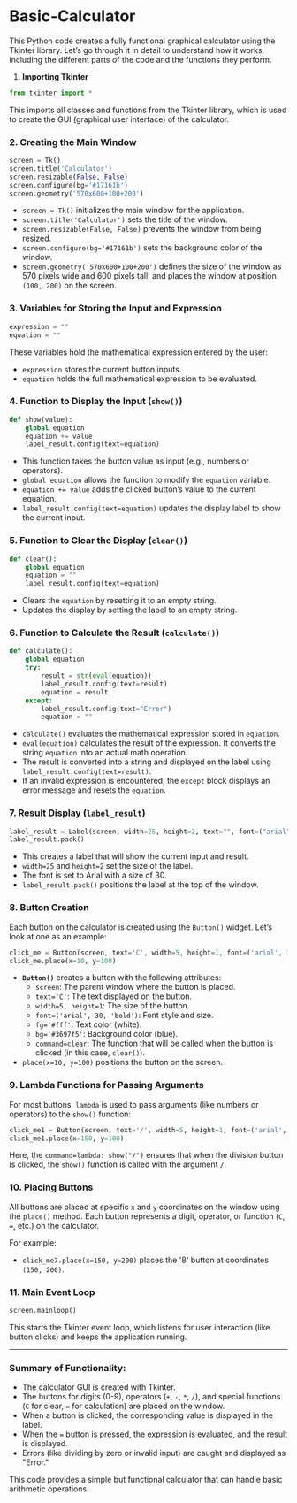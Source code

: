 # Basic-Calculator
This Python code creates a fully functional graphical calculator using the Tkinter library. Let’s go through it in detail to understand how it works, including the different parts of the code and the functions they perform.

 1. **Importing Tkinter**
```python
from tkinter import *
```
This imports all classes and functions from the Tkinter library, which is used to create the GUI (graphical user interface) of the calculator.

### 2. **Creating the Main Window**
```python
screen = Tk()
screen.title('Calculator')
screen.resizable(False, False)
screen.configure(bg='#17161b')
screen.geometry('570x600+100+200')
```
- `screen = Tk()` initializes the main window for the application.
- `screen.title('Calculator')` sets the title of the window.
- `screen.resizable(False, False)` prevents the window from being resized.
- `screen.configure(bg='#17161b')` sets the background color of the window.
- `screen.geometry('570x600+100+200')` defines the size of the window as 570 pixels wide and 600 pixels tall, and places the window at position `(100, 200)` on the screen.

### 3. **Variables for Storing the Input and Expression**
```python
expression = ""
equation = ""
```
These variables hold the mathematical expression entered by the user:
- `expression` stores the current button inputs.
- `equation` holds the full mathematical expression to be evaluated.

### 4. **Function to Display the Input (`show()`)**
```python
def show(value):
    global equation
    equation += value
    label_result.config(text=equation)
```
- This function takes the button value as input (e.g., numbers or operators).
- `global equation` allows the function to modify the `equation` variable.
- `equation += value` adds the clicked button’s value to the current equation.
- `label_result.config(text=equation)` updates the display label to show the current input.

### 5. **Function to Clear the Display (`clear()`)**
```python
def clear():
    global equation
    equation = ""
    label_result.config(text=equation)
```
- Clears the `equation` by resetting it to an empty string.
- Updates the display by setting the label to an empty string.

### 6. **Function to Calculate the Result (`calculate()`)**
```python
def calculate():
    global equation
    try:
        result = str(eval(equation))
        label_result.config(text=result)
        equation = result
    except:
        label_result.config(text="Error")
        equation = ""
```
- `calculate()` evaluates the mathematical expression stored in `equation`.
- `eval(equation)` calculates the result of the expression. It converts the string `equation` into an actual math operation.
- The result is converted into a string and displayed on the label using `label_result.config(text=result)`.
- If an invalid expression is encountered, the `except` block displays an error message and resets the `equation`.

### 7. **Result Display (`label_result`)**
```python
label_result = Label(screen, width=25, height=2, text="", font=("arial", 30))
label_result.pack()
```
- This creates a label that will show the current input and result.
- `width=25` and `height=2` set the size of the label.
- The font is set to Arial with a size of 30.
- `label_result.pack()` positions the label at the top of the window.

### 8. **Button Creation**
Each button on the calculator is created using the `Button()` widget. Let’s look at one as an example:
```python
click_me = Button(screen, text='C', width=5, height=1, font=('arial', 30, 'bold'), fg='#fff', bg='#3697f5', command=clear)
click_me.place(x=10, y=100)
```
- **`Button()`** creates a button with the following attributes:
  - `screen`: The parent window where the button is placed.
  - `text='C'`: The text displayed on the button.
  - `width=5, height=1`: The size of the button.
  - `font=('arial', 30, 'bold')`: Font style and size.
  - `fg='#fff'`: Text color (white).
  - `bg='#3697f5'`: Background color (blue).
  - `command=clear`: The function that will be called when the button is clicked (in this case, `clear()`).
- `place(x=10, y=100)` positions the button on the screen.

### 9. **Lambda Functions for Passing Arguments**
For most buttons, `lambda` is used to pass arguments (like numbers or operators) to the `show()` function:
```python
click_me1 = Button(screen, text='/', width=5, height=1, font=('arial', 30, 'bold'), fg='#fff', bg='#2a2d36', command=lambda: show("/"))
click_me1.place(x=150, y=100)
```
Here, the `command=lambda: show("/")` ensures that when the division button is clicked, the `show()` function is called with the argument `/`.

### 10. **Placing Buttons**
All buttons are placed at specific `x` and `y` coordinates on the window using the `place()` method. Each button represents a digit, operator, or function (`C`, `=`, etc.) on the calculator.

For example:
- `click_me7.place(x=150, y=200)` places the '8' button at coordinates `(150, 200)`.

### 11. **Main Event Loop**
```python
screen.mainloop()
```
This starts the Tkinter event loop, which listens for user interaction (like button clicks) and keeps the application running.

---

### **Summary of Functionality:**
- The calculator GUI is created with Tkinter.
- The buttons for digits (0-9), operators (`+`, `-`, `*`, `/`), and special functions (`C` for clear, `=` for calculation) are placed on the window.
- When a button is clicked, the corresponding value is displayed in the label.
- When the `=` button is pressed, the expression is evaluated, and the result is displayed.
- Errors (like dividing by zero or invalid input) are caught and displayed as "Error."

This code provides a simple but functional calculator that can handle basic arithmetic operations.
